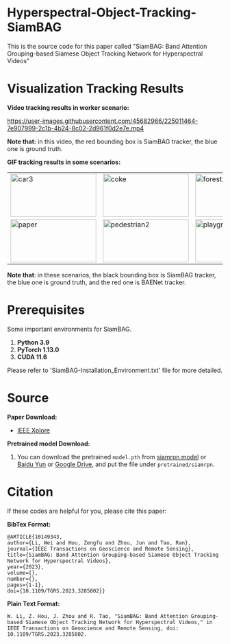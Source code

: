 # Hyperspectral-Object-Tracking-SiamBAG

This is the source code for this paper called "SiamBAG: Band Attention Grouping-based Siamese Object Tracking Network for Hyperspectral Videos"


# Visualization Tracking Results

**Video tracking results in worker scenario:**

https://user-images.githubusercontent.com/45682966/225011464-7e907999-2c1b-4b24-8c02-2d961f0d2e7e.mp4

**Note that:** in this video, the red bounding box is SiamBAG tracker, the blue one is ground truth.


**GIF tracking results in some scenarios:**
<table><tr>
  <td><img src="car3.gif" alt="car3" width="200px" height="100px"></td>
  <td><img src="coke.gif" alt="coke" width="200px" height="100px"></td>
  <td><img src="forest2.gif" alt="forest2" width="200px" height="100px"></td>
</tr>
<tr>
  <td><img src="paper.gif" alt="paper" width="200px" height="100px"></td>
  <td><img src="pedestrian2.gif" alt="pedestrian2" width="200px" height="100px"></td>
  <td><img src="playground.gif" alt="playground" width="200px" height="100px"></td>
</tr></table>


**Note that**: in these scenarios, the black bounding box is SiamBAG tracker, the blue one is ground truth, and the red one is BAENet tracker. 


# Prerequisites

Some important environments for SiamBAG. 

1. **Python 3.9**
2. **PyTorch 1.13.0**
3. **CUDA 11.6**

Please refer to 'SiamBAG-Installation_Environment.txt' file for more detailed.


# Source
**Paper Download:**<br />
- [IEEE Xplore](https://ieeexplore.ieee.org/document/10149343)

**Pretrained model Download:**<br />
1. You can download the pretrained `model.pth` from [siamrpn model](https://drive.google.com/file/d/1zAcDWZ_33MoU-heftat5dSuik0Yj6pZ8/view?usp=sharing) or [Baidu Yun](https://pan.baidu.com/s/1QYoQUNraPMUmFW6rp5PDFA) or [Google Drive](https://drive.google.com/open?id=1P0nshF9OjEJwuY9bScuLhPyA2CXSNB5f), and put the file under `pretrained/siamrpn`.

# Citation

If these codes are helpful for you, please cite this paper:

**BibTex Format:**<br />

```
@ARTICLE{10149343,
author={Li, Wei and Hou, Zengfu and Zhou, Jun and Tao, Ran},
journal={IEEE Transactions on Geoscience and Remote Sensing}, 
title={SiamBAG: Band Attention Grouping-based Siamese Object Tracking Network for Hyperspectral Videos}, 
year={2023},
volume={},
number={},
pages={1-1},
doi={10.1109/TGRS.2023.3285802}}
```


**Plain Text Format:**<br />

```
W. Li, Z. Hou, J. Zhou and R. Tao, "SiamBAG: Band Attention Grouping-based Siamese Object Tracking Network for Hyperspectral Videos," in IEEE Transactions on Geoscience and Remote Sensing, doi: 10.1109/TGRS.2023.3285802.
```

